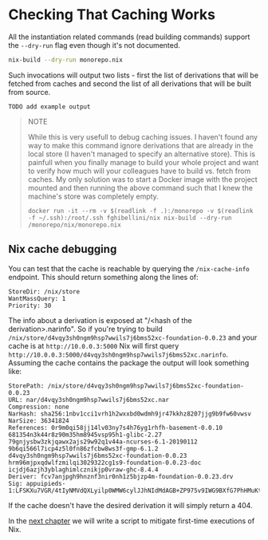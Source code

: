 
# Checking That Caching Works

All the instantiation related commands (read building commands) support the `--dry-run` flag even though it's not documented.

```bash
nix-build --dry-run monorepo.nix
```

Such invocations will output two lists - first the list of derivations that will be fetched from caches and second the list of
all derivations that will be built from source.

```
TODO add example output
```

> NOTE
>
> While this is very usefull to debug caching issues.
> I haven't found any way to make this command ignore derivations that are already in the local store (I haven't managed to specify an alternative store).
> This is painfull when you finally manage to build your whole project and want to verify how much will your colleagues have to build vs. fetch from caches.
> My only solution was to start a Docker image with the project mounted and then running the above command such that I knew the machine's store was completely empty.
>
> ```
> docker run -it --rm -v $(readlink -f .):/monorepo -v $(readlink -f ~/.ssh):/root/.ssh fghibellini/nix nix-build --dry-run /monorepo/nix/monorepo.nix
> ```

## Nix cache debugging

You can test that the cache is reachable by querying the `/nix-cache-info` endpoint. This should return something along the lines of:

```
StoreDir: /nix/store
WantMassQuery: 1
Priority: 30
```

The info about a derivation is exposed at "/&lt;hash of the derivation&gt;.narinfo".
So if you're trying to build `/nix/store/d4vqy3sh0ngm9hsp7wwils7j6bms52xc-foundation-0.0.23` and your cache is at `http://10.0.0.3:5000` Nix will first
query `http://10.0.0.3:5000/d4vqy3sh0ngm9hsp7wwils7j6bms52xc.narinfo`. Assuming the cache contains the package the output will look something like:

```
StorePath: /nix/store/d4vqy3sh0ngm9hsp7wwils7j6bms52xc-foundation-0.0.23
URL: nar/d4vqy3sh0ngm9hsp7wwils7j6bms52xc.nar
Compression: none
NarHash: sha256:1nbv1cci1vrh1h2wxxbd0wdmh9jr47kkhz8207jjg9b9fw60vwsv
NarSize: 36341824
References: 0r9m0qi58jj14lv03ny7s4h76yg1rhfh-basement-0.0.10 681354n3k44r8z90m35hm8945vsp95h1-glibc-2.27 79gnjysbw3zkjqawx2ajs29w92q1v44a-ncurses-6.1-20190112 9b6qi566l7icp4z5l0fn86zfcbw8ws3f-gmp-6.1.2 d4vqy3sh0ngm9hsp7wwils7j6bms52xc-foundation-0.0.23 hrm96mjpxqdwlfzmilqi3029322cg1s9-foundation-0.0.23-doc icjdj6azjh3yblaghimlcznikjp0vraw-ghc-8.4.4
Deriver: fcv7anjpgh9hnznf3nir0nh1z5bjzp4m-foundation-0.0.23.drv
Sig: appuipieds-1:LFSKXu7VGR/4tIyNMVdQXLyilp0WMW6cylJJhNIdMdAGB+ZP975v9IWG9BXfG7PhHMuKtT4jmBj/tunyZ7E4Dg==
```

If the cache doesn't have the desired derivation it will simply return a 404.


In the [next chapter](../prefetch-nixpkgs.sh) we will write a script to mitigate first-time executions of Nix.
